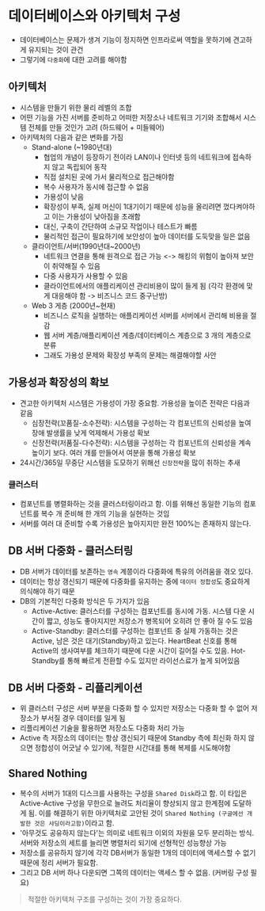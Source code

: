 # 데이터베이스와 아키텍처 구성

- 데이터베이스는 문제가 생겨 기능이 정지하면 인프라로써 역할을 못하기에 견고하게 유지되는 것이 관건
- 그렇기에 `다중화`에 대한 고려를 해야함

## 아키텍처

- 시스템을 만들기 위한 물리 레벨의 조합
- 어떤 기능을 가진 서버를 준비하고 어떠한 저장소나 네트워크 기기와 조합해서 시스템 전체를 만들 것인가 고려 (하드웨어 + 미들웨어)
- 아키텍처의 다음과 같은 변화를 가짐
  - Stand-alone (~1980년대)
    - 협업의 개념이 등장하기 전이라 LAN이나 인터넷 등의 네트워크에 접속하지 않고 독립되어 동작
    - 직접 설치된 곳에 가서 물리적으로 접근해야함
    - 복수 사용자가 동시에 접근할 수 없음
    - 가용성이 낮음
    - 확장성이 부족, 실제 머신이 1대기이기 때문에 성능을 올리려면 껐다켜야하고 이는 가용성이 낮아짐을 초래함
    - 대신, 구축이 간단하여 소규모 작업이나 테스트가 빠름
    - 물리적인 접근이 필요하기에 보안성이 높아 데이터를 도둑맞을 일은 없음
  - 클라이언트/서버(1990년대~2000년)
    - 네트워크 연결을 통해 원격으로 접근 가능 <-> 해킹의 위험이 높아져 보안이 취약해질 수 있음
    - 다중 사용자가 사용할 수 있음
    - 클라이언트에서의 애플리케이션 관리비용이 많이 들게 됨 (각각 환경에 맞게 대응해야 함 -> 비즈니스 코드 중구난방)
  - Web 3 게층 (2000년~현재)
    - 비즈니스 로직을 실행하는 애플리케이션 서버를 서버에서 관리해 비용을 절감
    - 웹 서버 계층/애플리케이션 계층/데이터베이스 계층으로 3 개의 계층으로 분류
    - 그래도 가용성 문제와 확장성 부족의 문제는 해결해야할 사안


## 가용성과 확장성의 확보

- 견고한 아키텍처 시스템은 가용성이 가장 중요함. 가용성을 높이즌 전략은 다음과 같음
  - 심장전략(꼬품질-소수전략): 시스템을 구성하는 각 컴포넌트의 신뢰성을 높여 장애 발생률을 낮게 억제해서 가용성 확보
  - 신장전략(저품질-다수전략): 시스템을 구성하는 각 컴포넌트의 신뢰성을 계속 높이기 보다. 여러 개를 만들어서 여분을 통해 가용성 확보
- 24시간/365일 무중단 시스템을 도모하기 위해선 `신장전략`을 많이 취하는 추새

### 클러스터

- 컴포넌트를 병렬화하는 것을 클러스터링이라고 함. 이를 위해선 동일한 기능의 컴포넌트를 복수 개 준비해 한 개의 기능을 실현하는 것임
- 서버를 여러 대 준비할 수록 가용성은 높아지지만 완전 100%는 존재하지 않는다.

## DB 서버 다중화 - 클러스터링

- DB 서버가 데이터를 보존하는 `영속` 계쯩이라 다중화에 특유의 어려움을 겪오 있다.
- 데이터는 항상 갱신되기 때문에 다중화를 유지하는 중에 `데이터 정합성`도 중요하게 의식해야 하기 때문
- DB의 기본적인 다중화 방식은 두 가지가 있음
  - Active-Active: 클러스터를 구성하는 컴포넌트를 동시에 가동. 시스템 다운 시간이 짧고, 성능도 좋아지지만 저장소가 병목되어 오히려 안 좋아 질 수도 있음
  - Active-Standby: 클러스터를 구성하는 컴포넌트 중 실제 가동하는 것은 Active, 남은 것은 대기(Standby)하고 있는다. HeartBeat 신호를 통해 Active의 생사여부를 체크하기 때문에 다운 시간이 길어질 수도 있음. Hot-Standby를 통해 빠르게 전환할 수도 있지만 라이선스료가 높게 되어있음


## DB 서버 다중화 - 리플리케이션

- 위 클러스터 구성은 서버 부분을 다중화 할 수 있지만 저장소는 다중화 할 수 없어 저장소가 부서질 경우 데이터를 일게 됨
- 리플리케이션 기술을 활용하면 저장소도 다중화 처리 가능
- Active 측 저장소의 데이터는 항상 갱신되기 때문에 Standby 측에 최신화 하지 않으면 정합성이 어긋날 수 있기에, 적절한 시간대를 통해 복제를 시도해야함

## Shared Nothing

- 복수의 서버가 1대의 디스크를 사용하는 구성을 `Shared Disk`라고 함. 이 타입은 Active-Active 구성을 무한으로 늘려도 처리율이 향상되지 않고 한계점에 도달하게 됨. 이를 해결하기 위한 아키텍처로 고안된 것이 `Shared Nothing (구글에선 개발한 것은 샤딩이라고함)`이라고 함.
- '아무것도 공유하지 않는다'는 의미로 네트워크 이외의 자원을 모두 분리하는 방식. 서버와 저장소의 세트를 늘리면 병렬처리 되기에 선형적인 성능향상 가능
- 저장소를 공유하지 않기에 각각 DB서버가 동일한 1개의 데이터에 액세스할 수 없기 때문에 정리 서버가 필요함.
- 그리고 DB 서버 하나 다운되면 그쪽의 데이터는 액세스 할 수 없음. (커버링 구성 필요)

> 적절한 아키텍처 구조를 구성하는 것이 가장 중요하다.